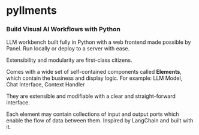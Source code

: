 # pyllments

### Build Visual AI Workflows with Python
LLM workbench built fully in Python with a web frontend made possible by Panel. Run locally or deploy to a server with ease.

Extensibility and modularity are first-class citizens.

Comes with a wide set of self-contained components called **Elements**, which contain the business and display logic. For example: LLM Model, Chat Interface, Context Handler

They are extensible and modifiable with a clear and straight-forward interface.

Each element may contain collections of input and output ports which enable the flow of data between them. Inspired by LangChain and built with it.

